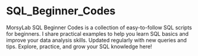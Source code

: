 # SQL_Beginner_Codes
MorsyLab SQL Beginner Codes is a collection of easy-to-follow SQL scripts for beginners. I share practical examples to help you learn SQL basics and improve your data analysis skills. Updated regularly with new queries and tips. Explore, practice, and grow your SQL knowledge here!
